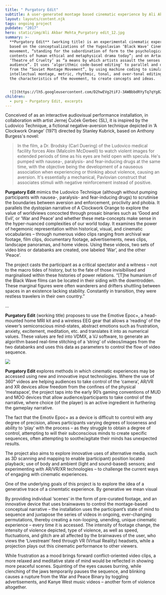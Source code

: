 ```yaml
---
title: " Purgatory Edit"
subtitle: A user-generated montage based cinematic experience by Ali Akbar Mehta
layout: layouts/content.njk
tags: ongoing project
pubdate: "2017"
hero: static/img/Ali Akbar Mehta_Purgatory edit_12.jpg
summary: >-
  **Purgatory Edit** (working title) is an experimental cinematic experience
  based on the conceptualizations of the Yugoslavian ‘Black Wave’ Cinema
  movement, “standing for the subordination of form to the psychological
  contents of human ethical and metaphysical drama today”; and on Artaud’s
  ‘Theatre of Cruelty’ as “a means by which artists assault the senses of the
  audience”. It uses ‘algorithmic code-based editing’ to parallel and depart
  from the “Soviet Montage Movement”, by using machine coding to simulate the
  intellectual montage, metric, rhythmic, tonal, and over-tonal editing that are
  the characteristics of the movement, to create concepts and ideas.


  ![](https://lh5.googleusercontent.com/D2hwEVg2tiFJ-3AWBbbdRYyTq7qYg824RF0vQV5SAZQM-HTIzNI_F4YshqSK8uVm3CElg-LvDr_-b56n80n5IcdmOE5-1pfK8PqNMWp4keCocWh394prjixHmweGUDTA64NoCujV)
children:
  - purg ~ Purgatory Edit, excerpts
---
```

Conceived of as an interactive audiovisual performance installation, in collaboration with artist Jernej Čuček Gerbec (SL), it is inspired by the Ludovico Technique, a fictional negative-aversion technique depicted in ‘A Clockwork Orange’ (1971) directed by Stanley Kubrick, based on Anthony Burgess's novel: 

> In the film, a Dr. Brodsky (Carl Duering) of the Ludovico medical facility forces Alex (Malcolm McDowell) to watch violent images for extended periods of time as his eyes are held open with specula. He's pumped with nausea-, paralysis- and fear-inducing drugs at the same time, with the objective being the development of a nauseous association when experiencing or thinking about violence, causing an aversion. It's essentially a mechanical, Pavlovian construct that associates stimuli with negative reinforcement instead of positive.

**Purgatory Edit** mimics the Ludovico Technique (although without pumping participants with nausea-, paralysis- and fear-inducing drugs) to scrutinise the boundaries between aversion and enforcement, proclivity and phobia. It parallels the dystopian narrative of A Clockwork Orange to explore the value of worldviews concocted through prosaic binaries such as ‘Good and Evil’, or ‘War and Peace’ and whether these meta-concepts make sense in the hyper-nuanced complexities of our world today. It examines the power of hegemonic representation within historical, visual, and cinematic vocabularies – through numerous video clips ranging from archival war footage, film clips, documentary footage, advertisements, news clips, landscape panoramas, and home videos. Using these videos, two sets of video bins or databanks are created, one labeled ‘War’, and the other ‘Peace’. 

The project casts the participant as a critical spectator and a witness – not to the macro tides of history, but to the fate of those invisibilised and marginalised within these histories of power relations. “\[T]he humanism of the Black Wave films can be located in their siding with the downtrodden. These marginal figures were often wanderers and drifters shuttling between spaces in an existence lacking stability. Constantly in transition, they were restless travelers in their own country.” 

...

**Purgatory Edit** (working title) proposes to use the Emotive Epoc+, a head-mounted home MRI kit and a wireless EEG gear that allows a ‘reading’ of the viewer’s semiconscious mind-states, abstract emotions such as frustration, anxiety, excitement, meditation, etc. and translates it into as numerical values. These values are fed into VDMX, a VJ software, to generate an algorithm based real-time stitching of a ‘string’ of videos/images from the two databanks and uses this data as parameters to control the flow of video sequence. 

![](https://lh5.googleusercontent.com/IEHC4RFyGTrqOWloMxak5vXxUuQ18D8HLtJyxXcafuVV3ccI6C6aMgYuJkbaJSUmJTGafCYtXjXX438Fu3wpuTd__RuU-rC3HNgqqNfJEZbKirJnxNr8nINgOrdEqN4hBP1Jlb5t)

**Purgatory Edit** explores methods in which cinematic experiences may be accessed using new and innovative input technologies. Where the use of 360° videos are helping audiences to take control of the ‘camera’, AR/VR and XR devices allow freedom from the confines of the physical ‘meatspace’, the project taps into the early 90’s gaming conventions of MUD and MOO devices that allow audience/participants to take control of the narrative, where choice (of the player) is an active ingredient in furthering the gameplay narrative.

The fact that the Emotiv Epoc+ as a device is difficult to control with any degree of precision, allows participants varying degrees of looseness and ability to ‘play’ with the process – as they struggle to obtain a degree of control, attempting to will their subconscious minds to create specific sequences, often attempting to soothe/agitate their minds has unexpected results.

The project also aims to explore innovative uses of alternative media, such as 3D scanning and mapping to enable (participant) position located playback; use of body and ambient (light and sound-based) sensors; and experimenting with AR/VR/XR technologies – to challenge the current ways of engaging with cinematic experiences.

One of the underlying goals of this project is to explore the idea of a generative trace of a cinemtatic experience. By generative we mean visual 

By providing individual ‘scenes’ in the form of pre-curated footage, and an innovative device that uses brainwaves to control the montage-based conceptual narrative – the installation uses the participant’s state of mind to sequence and juxtapose the series of videos in ongoing, ever-changing permutations, thereby creating a non-looping, unending, unique cinematic experience – every time it is accessed. The intensity of footage change, the intensity of violence depicted, type of violence, as well as speed, fluctuations, and glitch are all affected by the brainwaves of the user, who views the ‘Livestream’ feed through VR (Virtual Reality) headsets, while a projection plays out this cinematic performance to other viewers.

While frustration as a mood brings forward conflict-oriented video clips, a more relaxed and meditative state of mind would be reflected in showing more peaceful scenes. Squinting of the eyes causes burring, while clenching of the jaws temporarily pauses the sequence, and blinking causes a rupture from the War and Peace Binary by toggling advertisements, and Kanye West music videos – another form of violence altogether.